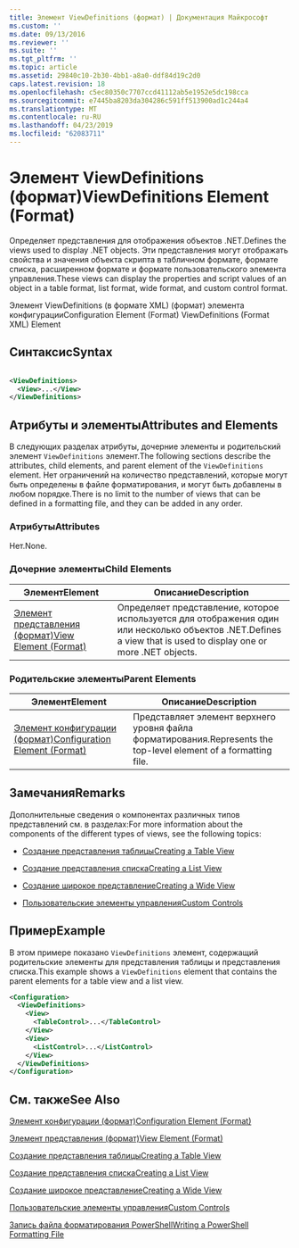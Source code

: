 ```yaml
---
title: Элемент ViewDefinitions (формат) | Документация Майкрософт
ms.custom: ''
ms.date: 09/13/2016
ms.reviewer: ''
ms.suite: ''
ms.tgt_pltfrm: ''
ms.topic: article
ms.assetid: 29840c10-2b30-4bb1-a8a0-ddf84d19c2d0
caps.latest.revision: 18
ms.openlocfilehash: c5ec80350c7707ccd41112ab5e1952e5dc198cca
ms.sourcegitcommit: e7445ba8203da304286c591ff513900ad1c244a4
ms.translationtype: MT
ms.contentlocale: ru-RU
ms.lasthandoff: 04/23/2019
ms.locfileid: "62083711"
---
```

# <a name="viewdefinitions-element-format"></a><span data-ttu-id="78bee-102">Элемент ViewDefinitions (формат)</span><span class="sxs-lookup"><span data-stu-id="78bee-102">ViewDefinitions Element (Format)</span></span>

<span data-ttu-id="78bee-103">Определяет представления для отображения объектов .NET.</span><span class="sxs-lookup"><span data-stu-id="78bee-103">Defines the views used to display .NET objects.</span></span> <span data-ttu-id="78bee-104">Эти представления могут отображать свойства и значения объекта скрипта в табличном формате, формате списка, расширенном формате и формате пользовательского элемента управления.</span><span class="sxs-lookup"><span data-stu-id="78bee-104">These views can display the properties and script values of an object  in a table format, list format, wide format, and custom control format.</span></span>

<span data-ttu-id="78bee-105">Элемент ViewDefinitions (в формате XML) (формат) элемента конфигурации</span><span class="sxs-lookup"><span data-stu-id="78bee-105">Configuration Element (Format) ViewDefinitions (Format XML) Element</span></span>

## <a name="syntax"></a><span data-ttu-id="78bee-106">Синтаксис</span><span class="sxs-lookup"><span data-stu-id="78bee-106">Syntax</span></span>

```xml

<ViewDefinitions>
  <View>...</View>
</ViewDefinitions>
```

## <a name="attributes-and-elements"></a><span data-ttu-id="78bee-107">Атрибуты и элементы</span><span class="sxs-lookup"><span data-stu-id="78bee-107">Attributes and Elements</span></span>

<span data-ttu-id="78bee-108">В следующих разделах атрибуты, дочерние элементы и родительский элемент `ViewDefinitions` элемент.</span><span class="sxs-lookup"><span data-stu-id="78bee-108">The following sections describe the attributes, child elements, and parent element of the `ViewDefinitions` element.</span></span> <span data-ttu-id="78bee-109">Нет ограничений на количество представлений, которые могут быть определены в файле форматирования, и могут быть добавлены в любом порядке.</span><span class="sxs-lookup"><span data-stu-id="78bee-109">There is no limit to the number of views that can be defined in a formatting file, and they can be added in any order.</span></span>

### <a name="attributes"></a><span data-ttu-id="78bee-110">Атрибуты</span><span class="sxs-lookup"><span data-stu-id="78bee-110">Attributes</span></span>

<span data-ttu-id="78bee-111">Нет.</span><span class="sxs-lookup"><span data-stu-id="78bee-111">None.</span></span>

### <a name="child-elements"></a><span data-ttu-id="78bee-112">Дочерние элементы</span><span class="sxs-lookup"><span data-stu-id="78bee-112">Child Elements</span></span>

|<span data-ttu-id="78bee-113">Элемент</span><span class="sxs-lookup"><span data-stu-id="78bee-113">Element</span></span>|<span data-ttu-id="78bee-114">Описание</span><span class="sxs-lookup"><span data-stu-id="78bee-114">Description</span></span>|
|-------------|-----------------|
|[<span data-ttu-id="78bee-115">Элемент представления (формат)</span><span class="sxs-lookup"><span data-stu-id="78bee-115">View Element (Format)</span></span>](./view-element-format.md)|<span data-ttu-id="78bee-116">Определяет представление, которое используется для отображения один или несколько объектов .NET.</span><span class="sxs-lookup"><span data-stu-id="78bee-116">Defines a view that is used to display one or more .NET objects.</span></span>|

### <a name="parent-elements"></a><span data-ttu-id="78bee-117">Родительские элементы</span><span class="sxs-lookup"><span data-stu-id="78bee-117">Parent Elements</span></span>

|<span data-ttu-id="78bee-118">Элемент</span><span class="sxs-lookup"><span data-stu-id="78bee-118">Element</span></span>|<span data-ttu-id="78bee-119">Описание</span><span class="sxs-lookup"><span data-stu-id="78bee-119">Description</span></span>|
|-------------|-----------------|
|[<span data-ttu-id="78bee-120">Элемент конфигурации (формат)</span><span class="sxs-lookup"><span data-stu-id="78bee-120">Configuration Element (Format)</span></span>](./configuration-element-format.md)|<span data-ttu-id="78bee-121">Представляет элемент верхнего уровня файла форматирования.</span><span class="sxs-lookup"><span data-stu-id="78bee-121">Represents the top-level element of a formatting file.</span></span>|

## <a name="remarks"></a><span data-ttu-id="78bee-122">Замечания</span><span class="sxs-lookup"><span data-stu-id="78bee-122">Remarks</span></span>

<span data-ttu-id="78bee-123">Дополнительные сведения о компонентах различных типов представлений см. в разделах:</span><span class="sxs-lookup"><span data-stu-id="78bee-123">For more information about the components of the different types of views, see the following topics:</span></span>

- [<span data-ttu-id="78bee-124">Создание представления таблицы</span><span class="sxs-lookup"><span data-stu-id="78bee-124">Creating a Table View</span></span>](./creating-a-table-view.md)

- [<span data-ttu-id="78bee-125">Создание представления списка</span><span class="sxs-lookup"><span data-stu-id="78bee-125">Creating a List View</span></span>](./creating-a-list-view.md)

- [<span data-ttu-id="78bee-126">Создание широкое представление</span><span class="sxs-lookup"><span data-stu-id="78bee-126">Creating a Wide View</span></span>](./creating-a-wide-view.md)

- [<span data-ttu-id="78bee-127">Пользовательские элементы управления</span><span class="sxs-lookup"><span data-stu-id="78bee-127">Custom Controls</span></span>](./creating-custom-controls.md)

## <a name="example"></a><span data-ttu-id="78bee-128">Пример</span><span class="sxs-lookup"><span data-stu-id="78bee-128">Example</span></span>

<span data-ttu-id="78bee-129">В этом примере показано `ViewDefinitions` элемент, содержащий родительские элементы для представления таблицы и представления списка.</span><span class="sxs-lookup"><span data-stu-id="78bee-129">This example shows a `ViewDefinitions` element that contains the parent elements for a table view and a list view.</span></span>

```xml
<Configuration>
  <ViewDefinitions>
    <View>
      <TableControl>...</TableControl>
    </View>
    <View>
      <ListControl>...</ListControl>
    </View>
  </ViewDefinitions>
</Configuration>
```

## <a name="see-also"></a><span data-ttu-id="78bee-130">См. также</span><span class="sxs-lookup"><span data-stu-id="78bee-130">See Also</span></span>

[<span data-ttu-id="78bee-131">Элемент конфигурации (формат)</span><span class="sxs-lookup"><span data-stu-id="78bee-131">Configuration Element (Format)</span></span>](./configuration-element-format.md)

[<span data-ttu-id="78bee-132">Элемент представления (формат)</span><span class="sxs-lookup"><span data-stu-id="78bee-132">View Element (Format)</span></span>](./view-element-format.md)

[<span data-ttu-id="78bee-133">Создание представления таблицы</span><span class="sxs-lookup"><span data-stu-id="78bee-133">Creating a Table View</span></span>](./creating-a-table-view.md)

[<span data-ttu-id="78bee-134">Создание представления списка</span><span class="sxs-lookup"><span data-stu-id="78bee-134">Creating a List View</span></span>](./creating-a-list-view.md)

[<span data-ttu-id="78bee-135">Создание широкое представление</span><span class="sxs-lookup"><span data-stu-id="78bee-135">Creating a Wide View</span></span>](./creating-a-wide-view.md)

[<span data-ttu-id="78bee-136">Пользовательские элементы управления</span><span class="sxs-lookup"><span data-stu-id="78bee-136">Custom Controls</span></span>](./creating-custom-controls.md)

[<span data-ttu-id="78bee-137">Запись файла форматирования PowerShell</span><span class="sxs-lookup"><span data-stu-id="78bee-137">Writing a PowerShell Formatting File</span></span>](./writing-a-powershell-formatting-file.md)

